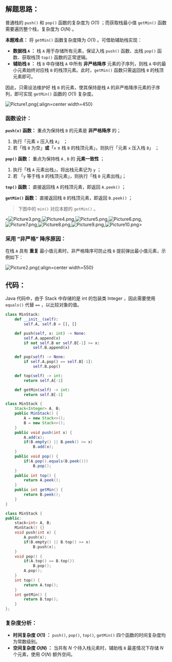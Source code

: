 ## 解题思路：

普通栈的 `push()` 和 `pop()` 函数的复杂度为 $O(1)$ ；而获取栈最小值 `getMin()` 函数需要遍历整个栈，复杂度为 $O(N)$ 。

**本题难点：** 将 `getMin()` 函数复杂度降为 $O(1)$ 。可借助辅助栈实现：

- **数据栈 `A` ：** 栈 `A` 用于存储所有元素，保证入栈 `push()` 函数、出栈 `pop()` 函数、获取栈顶 `top()` 函数的正常逻辑。  
- **辅助栈 `B` ：** 栈 `B` 中存储栈 `A` 中所有 **非严格降序** 元素的子序列，则栈 `A` 中的最小元素始终对应栈 `B` 的栈顶元素。此时，`getMin()` 函数只需返回栈 `B` 的栈顶元素即可。

因此，只需设法维护好 栈 `B` 的元素，使其保持是栈 `A` 的非严格降序元素的子序列，即可实现 `getMin()` 函数的 $O(1)$ 复杂度。

![Picture1.png](https://pic.leetcode-cn.com/1599880866-aLaPYz-Picture1.png){:align=center width=450}

### 函数设计：

**`push(x)` 函数：** 重点为保持栈 `B` 的元素是 **非严格降序** 的；

1. 执行「元素 `x` 压入栈 `A`」 ；
2. 若「栈 `B` 为空」**或**「`x` $\leq$ 栈 `B` 的栈顶元素」，则执行「元素 `x` 压入栈 `B`」 ；

**`pop()` 函数：** 重点为保持栈 `A` , `B` 的 **元素一致性** ；

1. 执行「栈 `A` 元素出栈」，将出栈元素记为 `y` ；
2. 若 「`y` 等于栈 `B` 的栈顶元素」，则执行「栈 `B` 元素出栈」；

**`top()` 函数：** 直接返回栈 `A` 的栈顶元素，即返回 `A.peek()` ；

**`getMin()` 函数：** 直接返回栈 `B` 的栈顶元素，即返回 `B.peek()` ；

> 下图中的 `min()` 对应本题的 `getMin()` 。

<![Picture3.png](https://pic.leetcode-cn.com/1599880866-bYSlQk-Picture3.png),![Picture4.png](https://pic.leetcode-cn.com/1599880866-sQSkFc-Picture4.png),![Picture5.png](https://pic.leetcode-cn.com/1599880866-mcXiyv-Picture5.png),![Picture6.png](https://pic.leetcode-cn.com/1599880866-GrbVAi-Picture6.png),![Picture7.png](https://pic.leetcode-cn.com/1599880866-CJnETD-Picture7.png),![Picture8.png](https://pic.leetcode-cn.com/1599880866-wqhJmV-Picture8.png),![Picture9.png](https://pic.leetcode-cn.com/1599880866-hBNKsi-Picture9.png),![Picture10.png](https://pic.leetcode-cn.com/1599880866-OQhXhy-Picture10.png)>

### 采用 “非严格” 降序原因：

在栈 `A` 具有 **重复** 最小值元素时，非严格降序可防止栈 `B` 提前弹出最小值元素，示例如下：

![Picture2.png](https://pic.leetcode-cn.com/1600086305-BSfBJu-Picture2.png){:align=center width=550}

## 代码：

Java 代码中，由于 Stack 中存储的是 int 的包装类 Integer ，因此需要使用 `equals()` 代替 `==` ，以比较对象的值。

```Python []
class MinStack:
    def __init__(self):
        self.A, self.B = [], []

    def push(self, x: int) -> None:
        self.A.append(x)
        if not self.B or self.B[-1] >= x:
            self.B.append(x)

    def pop(self) -> None:
        if self.A.pop() == self.B[-1]:
            self.B.pop()

    def top(self) -> int:
        return self.A[-1]

    def getMin(self) -> int:
        return self.B[-1]
```

```Java []
class MinStack {
    Stack<Integer> A, B;
    public MinStack() {
        A = new Stack<>();
        B = new Stack<>();
    }
    public void push(int x) {
        A.add(x);
        if(B.empty() || B.peek() >= x)
            B.add(x);
    }
    public void pop() {
        if(A.pop().equals(B.peek()))
            B.pop();
    }
    public int top() {
        return A.peek();
    }
    public int getMin() {
        return B.peek();
    }
}
```

```C++ []
class MinStack {
public:
    stack<int> A, B;
    MinStack() {}
    void push(int x) {
        A.push(x);
        if(B.empty() || B.top() >= x)
            B.push(x);
    }
    void pop() {
        if(A.top() == B.top())
            B.pop();
        A.pop();
    }
    int top() {
        return A.top();
    }
    int getMin() {
        return B.top();
    }
};
```

### 复杂度分析：

- **时间复杂度 $O(1)$ ：** `push()`, `pop()`, `top()`, `getMin()` 四个函数的时间复杂度均为常数级别。
- **空间复杂度 $O(N)$ ：** 当共有 $N$ 个待入栈元素时，辅助栈 `B` 最差情况下存储 $N$ 个元素，使用 $O(N)$ 额外空间。
